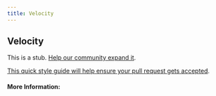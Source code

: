 ```yaml
---
title: Velocity
---
```


## Velocity

This is a stub. [Help our community expand it](https://github.com/freeCodeCamp/guide-articles/tree/master/articles/Agile/Velocity/index.md).

[This quick style guide will help ensure your pull request gets accepted](https://github.com/freeCodeCamp/guide-articles/blob/master/README.md).

<!-- The article goes here, in GitHub-flavored Markdown. Feel free to add YouTube videos, images, and CodePen/JSBin embeds  -->

#### More Information:
<!-- Please add any articles you think might be helpful to read before writing the article -->


